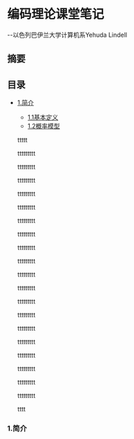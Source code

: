 # 编码理论课堂笔记
--以色列巴伊兰大学计算机系Yehuda Lindell
## 摘要

## 目录
* [1.简介](#1)
  * [1.1基本定义](#1.1)
  * [1.2概率模型](#1.2)

  ttttt

  ttttttttt

  ttttttttt

  ttttttttt

  ttttttttt

  ttttttttt

  ttttttttt

  ttttttttt

  ttttttttt

  ttttttttt

  ttttttttt

  ttttttttt

  ttttttttt

  ttttttttt

  ttttttttt

  ttttttttt

  ttttttttt

  ttttttttt

  ttttttttt

  ttttttttt

  tttt

<h3 id=‘1’>1.简介</h3>
